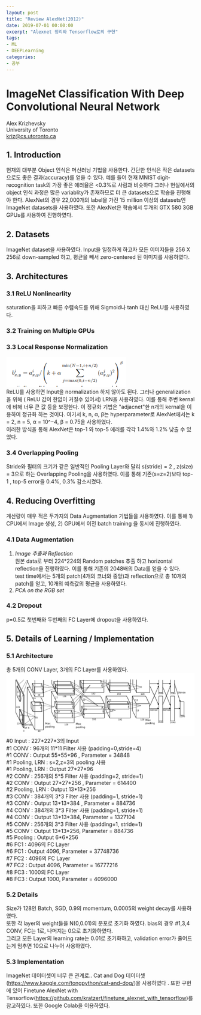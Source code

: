 ```yaml
---
layout: post
title: "Review AlexNet(2012)"
date: 2019-07-01 00:00:00
excerpt: "Alexnet 정리와 Tensorflow로의 구현" 
tags:
- ML
- DEEPLearning
categories:
- 공부
---
```


# ImageNet Classification With Deep Convolutional Neural Network
Alex Krizhevsky  
University of Toronto  
kriz@cs.utoronto.ca


## 1. Introduction
현재의 대부분 Object 인식은 머신러닝 기법을 사용한다. 간단한 인식은 작은 datasets 으로도 좋은 결과(accuracy)를 얻을 수 있다. 예를 들어 현재 MNIST digit-recognition task의 가장 좋은 에러율은 <0.3%로 사람과 비슷하다 그러나 현실에서의 object 인식 과정은 많은 variablity가 존재하므로 더 큰 datasets으로 학습을 진행해야 한다. AlexNet의 경우 22,000개의 label을 가진 15 million 이상의 datasets인 ImageNet datasets을 사용하였다. 또한 AlexNet은 학습에서 두개의 GTX 580 3GB GPUs를 사용하여 진행하였다.

## 2. Datasets
ImageNet dataset을 사용하였다. Input을 일정하게 하고자 모든 이미지들을 256 X 256로 down-sampled 하고, 평균을 빼서 zero-centered 된 이미지를 사용하였다.

## 3. Architectures
### 3.1 ReLU Nonlinearlity
saturation을 피하고 빠른 수렴속도를 위해 Sigmoid나 tanh 대신 ReLU를 사용하였다.
### 3.2 Training on Multiple GPUs
### 3.3 Local Response Normalization
![LRN](https://github.com/dghg/dghg.github.io/raw/master/_posts/img/1.PNG)  
ReLU를 사용하면 Input을 normalization 하지 않아도 된다. 
그러나 generalization을 위해 ( ReLU 값이 한없이 커질수 있어서) LRN을 사용하였다. 이를 통해 주변 kernal에 비해 너무 큰 값 등을 보정한다. 
이 정규화 기법은 "adjacnet"한 n개의 kernal을 이용하여 정규화 하는 것이다. 여기서 k, n, α, β는 hyperparameter로 AlexNet에서는 k = 2, n = 5, α = 10^−4, β = 0.75을 사용하였다.  
이러한 방식을 통해 AlexNet은 top-1 와 top-5 에러를 각각 1.4%와 1.2% 낮출 수 있었다.


### 3.4 Overlapping Pooling
Stride와 필터의 크기가 같은 일반적인 Pooling Layer와 달리 s(stride) = 2 , z(size) = 3으로 하는 Overlapping Pooling을 사용하였다. 이를 통해 기존(s=z=2)보다 top-1 , top-5 error을 0.4%, 0.3% 감소시켰다.


## 4. Reducing Overfitting
계산량이 매우 적은 두가지의 Data Augmentation 기법들을 사용하였다. 이를 통해 1) CPU에서 Image 생성, 2) GPU에서 이전 batch training 을 동시에 진행하였다.
### 4.1 Data Augmentation
1. *Image 추출과 Reflection*  
원본 data로 부터 224\*224의 Random patches 추출 하고 horizontal reflection을 진행하였다. 이를 통해 기존의 2048배의 Data를 얻을 수 있다.  
test time에서는 5개의 patch(4개의 코너와 중앙)과 reflection으로 총 10개의 patch를 얻고, 10개의 예측값의 평균을 사용하였다.
2. *PCA on the RGB set*

### 4.2 Dropout
p=0.5로 첫번째와 두번째의 FC Layer에 dropout을 사용하였다.

## 5. Details of Learning / Implementation
### 5.1 Architecture
총 5개의 CONV Layer, 3개의 FC Layer를 사용하였다.
![ARCH](https://github.com/dghg/dghg.github.io/blob/master/_posts/img/2.PNG?raw=true)
#0 Input : 227\*227\*3의 Input  
#1 CONV : 96개의 11\*11 Filter 사용 (padding=0,stride=4)  
#1 CONV : Output 55\*55\*96 , Parameter = 34848  
#1 Pooling, LRN : s=2,z=3의 pooling 사용  
#1 Pooling, LRN : Output 27\*27\*96  
#2 CONV : 256개의 5\*5 Filter 사용 (padding=2, stride=1)  
#2 CONV : Output 27\*27\*256 , Parameter = 614400  
#2 Pooling, LRN : Output 13\*13\*256  
#3 CONV : 384개의 3\*3 Filter 사용 (padding=1, stride=1)  
#3 CONV : Output 13\*13\*384 , Parameter = 884736  
#4 CONV : 384개의 3\*3 Filter 사용 (padding=1, stride=1)  
#4 CONV : Output 13\*13\*384, Parameter = 1327104  
#5 CONV : 256개의 3\*3 Filter 사용 (padding=1, stride=1)  
#5 CONV : Output 13\*13\*256, Parameter = 884736  
#5 Pooling : Output 6\*6\*256  
#6 FC1 : 4096의 FC Layer  
#6 FC1 : Output 4096, Parameter = 37748736  
#7 FC2 : 4096의 FC Layer  
#7 FC2 : Output 4096, Parameter = 16777216  
#8 FC3 : 1000의 FC Layer  
#8 FC3 : Output 1000, Parameter = 4096000  

### 5.2 Details
Size가 128인 Batch, SGD, 0.9의 momentum, 0.0005의 weight decay를 사용하였다.  
또한 각 layer의 weight들을 N(0,0.01)의 분포로 초기화 하였다. bias의 경우 #1,3,4 CONV, FC는 1로, 나머지는 0으로 초기화하였다.  
그리고 모든 Layer의 learning rate는 0.01로 초기화하고, validation error가 줄어드는게 멈추면 10으로 나누어 사용하였다. 

### 5.3 Implementation
ImageNet 데이터셋이 너무 큰 관계로.. Cat and Dog 데이터셋(https://www.kaggle.com/tongpython/cat-and-dog/)을 사용하였다 . 또한 구현에 있어 Finetune AlexNet with Tensorflow(https://github.com/kratzert/finetune_alexnet_with_tensorflow)를 참고하였다. 또한 Google Colab을 이용하였다.

